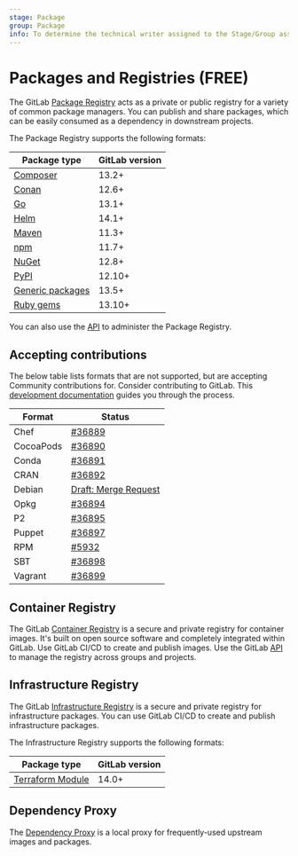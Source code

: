 ```yaml
---
stage: Package
group: Package
info: To determine the technical writer assigned to the Stage/Group associated with this page, see https://about.gitlab.com/handbook/engineering/ux/technical-writing/#assignments
---
```


# Packages and Registries **(FREE)**

The GitLab [Package Registry](package_registry/index.md) acts as a private or public registry
for a variety of common package managers. You can publish and share
packages, which can be easily consumed as a dependency in downstream projects.

The Package Registry supports the following formats:

| Package type | GitLab version |
| ------------ | -------------- |
| [Composer](composer_repository/index.md) | 13.2+ |
| [Conan](conan_repository/index.md) | 12.6+ |
| [Go](go_proxy/index.md) | 13.1+ |
| [Helm](helm_repository/index.md) | 14.1+ |
| [Maven](maven_repository/index.md) | 11.3+ |
| [npm](npm_registry/index.md) | 11.7+ |
| [NuGet](nuget_repository/index.md) | 12.8+ |
| [PyPI](pypi_repository/index.md) | 12.10+ |
| [Generic packages](generic_packages/index.md) | 13.5+ |
| [Ruby gems](rubygems_registry/index.md) | 13.10+ |

You can also use the [API](../../api/packages.md) to administer the Package Registry.

## Accepting contributions

The below table lists formats that are not supported, but are accepting Community contributions for. Consider contributing to GitLab. This [development documentation](../../development/packages.md)
guides you through the process.

<!-- vale gitlab.Spelling = NO -->

| Format | Status |
| ------ | ------ |
| Chef      | [#36889](https://gitlab.com/gitlab-org/gitlab/-/issues/36889) |
| CocoaPods | [#36890](https://gitlab.com/gitlab-org/gitlab/-/issues/36890) |
| Conda     | [#36891](https://gitlab.com/gitlab-org/gitlab/-/issues/36891) |
| CRAN      | [#36892](https://gitlab.com/gitlab-org/gitlab/-/issues/36892) |
| Debian    | [Draft: Merge Request](https://gitlab.com/gitlab-org/gitlab/-/merge_requests/50438) |
| Opkg      | [#36894](https://gitlab.com/gitlab-org/gitlab/-/issues/36894) |
| P2        | [#36895](https://gitlab.com/gitlab-org/gitlab/-/issues/36895) |
| Puppet    | [#36897](https://gitlab.com/gitlab-org/gitlab/-/issues/36897) |
| RPM       | [#5932](https://gitlab.com/gitlab-org/gitlab/-/issues/5932) |
| SBT       | [#36898](https://gitlab.com/gitlab-org/gitlab/-/issues/36898) |
| Vagrant   | [#36899](https://gitlab.com/gitlab-org/gitlab/-/issues/36899) |

<!-- vale gitlab.Spelling = YES -->
## Container Registry

The GitLab [Container Registry](container_registry/index.md) is a secure and private registry for container images. It's built on open source software and completely integrated within GitLab. Use GitLab CI/CD to create and publish images. Use the GitLab [API](../../api/container_registry.md) to manage the registry across groups and projects.

## Infrastructure Registry

The GitLab [Infrastructure Registry](infrastructure_registry/index.md) is a secure and private registry for infrastructure packages. You can use GitLab CI/CD to create and publish infrastructure packages.

The Infrastructure Registry supports the following formats:

| Package type | GitLab version |
| ------------ | -------------- |
| [Terraform Module](terraform_module_registry/index.md) | 14.0+ |

## Dependency Proxy

The [Dependency Proxy](dependency_proxy/index.md) is a local proxy for frequently-used upstream images and packages.
